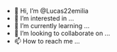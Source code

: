 - 👋 Hi, I’m @Lucas22emilia
- 👀 I’m interested in ...
- 🌱 I’m currently learning ...
- 💞️ I’m looking to collaborate on ...
- 📫 How to reach me ...

<!---
Lucas22emilia/Lucas22emilia is a ✨ special ✨ repository because its `README.md` (this file) appears on your GitHub profile.
You can click the Preview link to take a look at your changes.
--->
